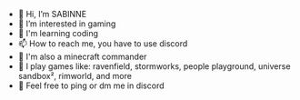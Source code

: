 - 👋 Hi, I’m SABINNE
- 👀 I’m interested in gaming
- 🌱 I'm learning coding
- 📫 How to reach me, you have to use discord
- 🧨 I'm also a minecraft commander
- 👾 I play games like: ravenfield, stormworks, people playground, universe sandbox², rimworld, and more
- 🔔 Feel free to ping or dm me in discord 
